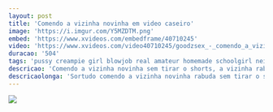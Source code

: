 ```yaml
---
layout: post
title: 'Comendo a vizinha novinha em video caseiro'
image: 'https://i.imgur.com/Y5MZDTM.png'
embed: 'https://www.xvideos.com/embedframe/40710245'
video: 'https://www.xvideos.com/video40710245/goodzsex_-_comendo_a_vizinha_novinha_em_video_caseiro'
duracao: '504'
tags: 'pussy creampie girl blowjob real amateur homemade schoolgirl neighbour school-girl'
descricao: 'Comendo a vizinha novinha sem tirar o shorts, a vizinha rabuda quica com seu rabo gostoso na pica até levar gozada na buceta.'
descricaolonga: 'Sortudo comendo a vizinha novinha rabuda sem tirar o shorts, essa delicia safada ficou quicando sem parar até o sortudo gozar na sua buceta em um video caseiro. Essa vizinha é o sonho de qualquer um.'
---
```

<a href="{{ page.url | prepend: site.baseurl | prepend: site.url }}"><img src="{{ page.image }}" /></a>
